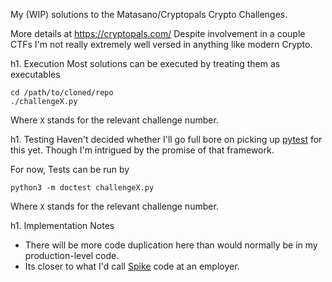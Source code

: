 My (WIP) solutions to the Matasano/Cryptopals Crypto Challenges.

More details at https://cryptopals.com/
Despite involvement in a couple CTFs I'm not really extremely well versed in anything like modern Crypto.

h1. Execution
Most solutions can be executed by treating them as executables

```
cd /path/to/cloned/repo
./challengeX.py
```
Where `X` stands for the relevant challenge number.

h1. Testing
Haven't decided whether I'll go full bore on picking up [pytest](https://pytest.org/latest/) for this yet.
Though I'm intrigued by the promise of that framework.

For now, Tests can be run by

```
python3 -m doctest challengeX.py
```
Where `X` stands for the relevant challenge number.


h1. Implementation Notes

* There will be more code duplication here than would normally be in my production-level code.
* Its closer to what I'd call [Spike](https://en.wikipedia.org/wiki/Spike_(software_development)) code at an employer.
